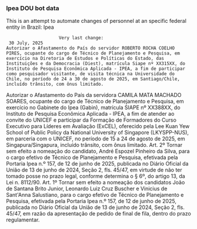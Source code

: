  ### Ipea DOU bot data
 This is an attempt to automate changes of personnel at an specific federal entity in Brazil: Ipea
 
                        Very last change: 
 	 30 July, 2025
	Autorizar o Afastamento do País do servidor ROBERTO ROCHA COELHO PIRES, ocupante do cargo de Técnico de Planejamento e Pesquisa, em exercício na Diretoria de Estudos e Políticas do Estado, das Instituições e da Democracia (Diest), matrícula Siape nº XX315XX, do Instituto de Pesquisa Econômica Aplicada - IPEA, a fim de participar como pesquisador visitante, de visita técnica na Universidade do Chile, no período de 24 a 30 de agosto de 2025, em Santiago/Chile, incluído trânsito, com ônus limitado.
Autorizar o Afastamento do País da servidora CAMILA MATA MACHADO SOARES, ocupante do cargo de Técnico de Planejamento e Pesquisa, em exercício no Gabinete do Ipea (Gabin), matrícula SIAPE nº XX388XX, do Instituto de Pesquisa Econômica Aplicada - IPEA, a fim de atender ao convite do UNICEF e participar da Formação de Formadores do Curso Executivo para Líderes em Avaliação (ExCEL), oferecido pela Lee Kuan Yew School of Public Policy da National University of Singapore (LKYSPP-NUS), em parceria com o UNICEF, no período de 15 a 24 de agosto de 2025, em Singapura/Singapura, incluído trânsito, com ônus limitado.
Art. 2º Tornar sem efeito a nomeação do candidato, André Espozel Pinheiro da Silva, para o cargo efetivo de Técnico de Planejamento e Pesquisa, efetivada pela Portaria Ipea n.º 157, de 12 de junho de 2025, publicada no Diário Oficial da União de 13 de junho de 2024, Seção 2, fls. 45/47, em virtude de não ter tomado posse no prazo legal, conforme determina o § 6º, do artigo 13, da Lei n. 8112/90.
Art. 1º Tornar sem efeito a nomeação dos candidatos João de Santana Brito Junior, Leonardo Luiz Cruz Buscher e Vinicius de Sant'Anna Salustiano, para o cargo efetivo de Técnico de Planejamento e Pesquisa, efetivada pela Portaria Ipea n.º 157, de 12 de junho de 2025, publicada no Diário Oficial da União de 13 de junho de 2024, Seção 2, fls. 45/47, em razão da apresentação de pedido de final de fila, dentro do prazo regulamentar.
